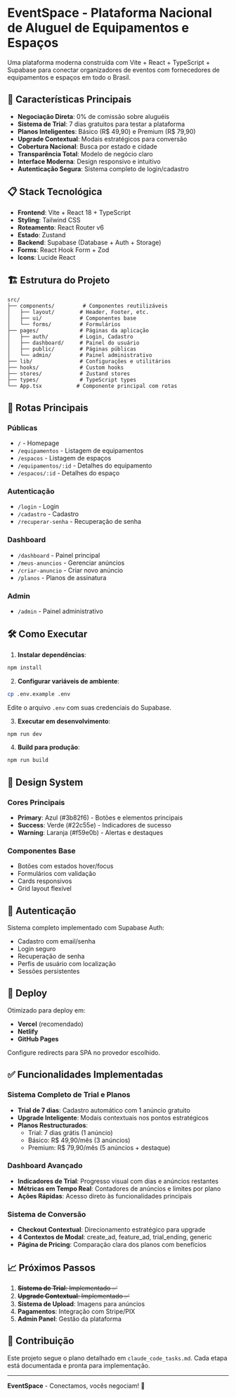 # EventSpace - Plataforma Nacional de Aluguel de Equipamentos e Espaços

Uma plataforma moderna construída com Vite + React + TypeScript + Supabase para conectar organizadores de eventos com fornecedores de equipamentos e espaços em todo o Brasil.

## 🚀 Características Principais

- **Negociação Direta**: 0% de comissão sobre aluguéis
- **Sistema de Trial**: 7 dias gratuitos para testar a plataforma
- **Planos Inteligentes**: Básico (R$ 49,90) e Premium (R$ 79,90)
- **Upgrade Contextual**: Modais estratégicos para conversão
- **Cobertura Nacional**: Busca por estado e cidade
- **Transparência Total**: Modelo de negócio claro
- **Interface Moderna**: Design responsivo e intuitivo
- **Autenticação Segura**: Sistema completo de login/cadastro

## 📋 Stack Tecnológica

- **Frontend**: Vite + React 18 + TypeScript
- **Styling**: Tailwind CSS
- **Roteamento**: React Router v6
- **Estado**: Zustand
- **Backend**: Supabase (Database + Auth + Storage)
- **Forms**: React Hook Form + Zod
- **Icons**: Lucide React

## 🏗 Estrutura do Projeto

```
src/
├── components/         # Componentes reutilizáveis
│   ├── layout/        # Header, Footer, etc.
│   ├── ui/            # Componentes base
│   └── forms/         # Formulários
├── pages/             # Páginas da aplicação
│   ├── auth/          # Login, Cadastro
│   ├── dashboard/     # Painel do usuário
│   ├── public/        # Páginas públicas
│   └── admin/         # Painel administrativo
├── lib/               # Configurações e utilitários
├── hooks/             # Custom hooks
├── stores/            # Zustand stores
├── types/             # TypeScript types
└── App.tsx           # Componente principal com rotas
```

## 🎯 Rotas Principais

### Públicas
- `/` - Homepage
- `/equipamentos` - Listagem de equipamentos
- `/espacos` - Listagem de espaços
- `/equipamentos/:id` - Detalhes do equipamento
- `/espacos/:id` - Detalhes do espaço

### Autenticação
- `/login` - Login
- `/cadastro` - Cadastro
- `/recuperar-senha` - Recuperação de senha

### Dashboard
- `/dashboard` - Painel principal
- `/meus-anuncios` - Gerenciar anúncios
- `/criar-anuncio` - Criar novo anúncio
- `/planos` - Planos de assinatura

### Admin
- `/admin` - Painel administrativo

## 🛠 Como Executar

1. **Instalar dependências**:
```bash
npm install
```

2. **Configurar variáveis de ambiente**:
```bash
cp .env.example .env
```
Edite o arquivo `.env` com suas credenciais do Supabase.

3. **Executar em desenvolvimento**:
```bash
npm run dev
```

4. **Build para produção**:
```bash
npm run build
```

## 🎨 Design System

### Cores Principais
- **Primary**: Azul (#3b82f6) - Botões e elementos principais
- **Success**: Verde (#22c55e) - Indicadores de sucesso
- **Warning**: Laranja (#f59e0b) - Alertas e destaques

### Componentes Base
- Botões com estados hover/focus
- Formulários com validação
- Cards responsivos
- Grid layout flexível

## 🔐 Autenticação

Sistema completo implementado com Supabase Auth:
- Cadastro com email/senha
- Login seguro
- Recuperação de senha
- Perfis de usuário com localização
- Sessões persistentes

## 📱 Deploy

Otimizado para deploy em:
- **Vercel** (recomendado)
- **Netlify**
- **GitHub Pages**

Configure redirects para SPA no provedor escolhido.

## ✅ Funcionalidades Implementadas

### Sistema Completo de Trial e Planos
- **Trial de 7 dias**: Cadastro automático com 1 anúncio gratuito
- **Upgrade Inteligente**: Modais contextuais nos pontos estratégicos
- **Planos Restructurados**: 
  - Trial: 7 dias grátis (1 anúncio)
  - Básico: R$ 49,90/mês (3 anúncios)
  - Premium: R$ 79,90/mês (5 anúncios + destaque)

### Dashboard Avançado
- **Indicadores de Trial**: Progresso visual com dias e anúncios restantes
- **Métricas em Tempo Real**: Contadores de anúncios e limites por plano
- **Ações Rápidas**: Acesso direto às funcionalidades principais

### Sistema de Conversão
- **Checkout Contextual**: Direcionamento estratégico para upgrade
- **4 Contextos de Modal**: create_ad, feature_ad, trial_ending, generic
- **Página de Pricing**: Comparação clara dos planos com benefícios

## 📈 Próximos Passos

1. ~~**Sistema de Trial**: Implementado ✅~~
2. ~~**Upgrade Contextual**: Implementado ✅~~
3. **Sistema de Upload**: Imagens para anúncios
4. **Pagamentos**: Integração com Stripe/PIX
5. **Admin Panel**: Gestão da plataforma

## 🤝 Contribuição

Este projeto segue o plano detalhado em `claude_code_tasks.md`. Cada etapa está documentada e pronta para implementação.

---

**EventSpace** - Conectamos, vocês negociam! 🎉